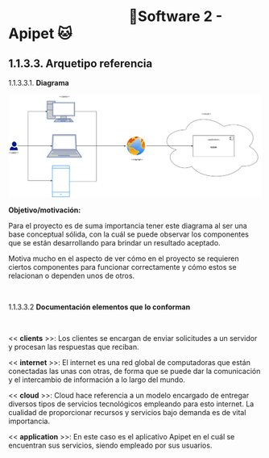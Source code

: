 #  &nbsp;&nbsp;&nbsp;&nbsp;&nbsp;&nbsp;&nbsp;&nbsp;&nbsp;&nbsp;&nbsp;&nbsp;&nbsp;&nbsp;&nbsp;&nbsp;&nbsp;&nbsp;&nbsp;&nbsp;&nbsp;&nbsp;&nbsp;&nbsp;&nbsp;&nbsp;&nbsp;&nbsp;&nbsp;&nbsp;&nbsp;&nbsp;&nbsp;&nbsp;&nbsp;&nbsp;🐶Software 2 - Apipet 🐱  #


## 1.1.3.3. Arquetipo referencia

1.1.3.3.1. **Diagrama**

![](https://github.com/MiguelRiosT/ApipetDocumentacion/blob/main/Dise%C3%B1o%20alto%20nivel/Alternativa%20de%20soluci%C3%B3n/Arquetipo%20referencia/ArquetipoReferencia.drawio.png)


**Objetivo/motivación:**

Para el proyecto es de suma importancia tener este diagrama al ser una base conceptual sólida, con la cuál se puede observar los componentes que se están desarrollando para brindar un resultado aceptado.

Motiva mucho en el aspecto de ver cómo en el proyecto se requieren ciertos componentes para funcionar correctamente y cómo estos se relacionan o dependen unos de otros.

<br>


1.1.3.3.2 **Documentación elementos que lo conforman** 

<br>

<< **clients**  >>: Los clientes se encargan de enviar solicitudes a un servidor y procesan las respuestas que reciban.

<< **internet** >>: El internet es una red global de computadoras que están conectadas las unas con otras, de forma que se puede dar la comunicación y el intercambio de información a lo largo del mundo.

<< **cloud** >>: Cloud hace referencia a un modelo encargado de entregar diversos tipos de servicios tecnológicos empleando para esto internet.
La cualidad de proporcionar recursos y servicios bajo demanda es de vital importancia.


<< **application** >>: En este caso es el aplicativo Apipet en el cuál se encuentran sus servicios, siendo empleado por sus usuarios.
